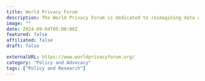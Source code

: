 ```yaml
---
title: World Privacy Forum
description: The World Privacy Forum is dedicated to reimagining data governance and data protection in a digital era.
image: ""
date: 2024-09-04T05:00:00Z
featured: false
affiliated: false
draft: false

externalURL: https://www.worldprivacyforum.org/
category: "Policy and Advocacy"
tags: ["Policy and Research"]
---
```

